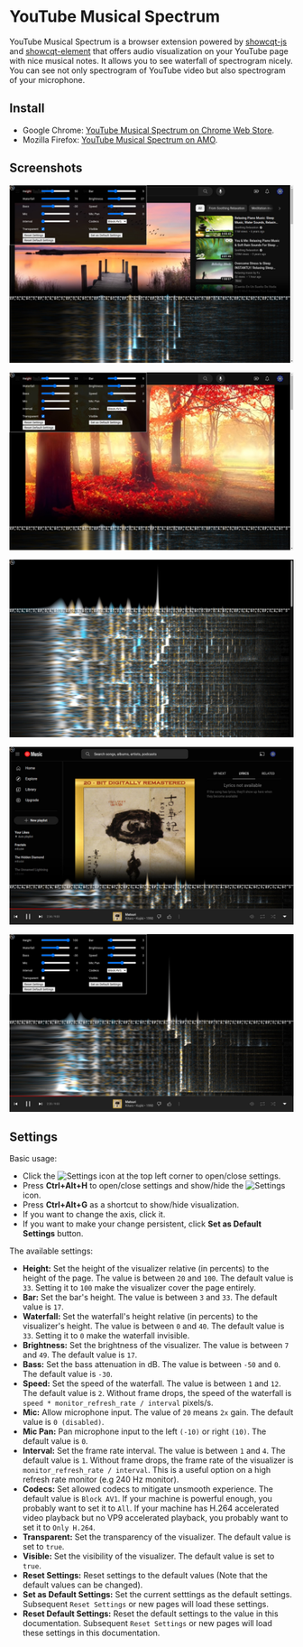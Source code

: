 # YouTube Musical Spectrum

YouTube Musical Spectrum is a browser extension powered by [showcqt-js](https://github.com/mfcc64/showcqt-js)
and [showcqt-element](https://github.com/mfcc64/showcqt-element) that offers audio visualization on your
YouTube page with nice musical notes. It allows you to see waterfall of spectrogram nicely.
You can see not only spectrogram of YouTube video but also spectrogram of your microphone.

## Install

- Google Chrome: [YouTube Musical Spectrum on Chrome Web Store](https://bit.ly/youtube-musical-spectrum).
- Mozilla Firefox: [YouTube Musical Spectrum on AMO](https://addons.mozilla.org/en-US/firefox/addon/youtube-musical-spectrum/).

## Screenshots

![screenshot](screenshots/00.jpg)

![screenshot](screenshots/01.jpg)

![screenshot](screenshots/02.jpg)

![screenshot](screenshots/03.jpg)

![screenshot](screenshots/04.jpg)

## Settings

Basic usage:
- Click the ![Settings](icon-16.png) icon at the top left corner to open/close settings.
- Press **Ctrl+Alt+H** to open/close settings and show/hide the ![Settings](icon-16.png) icon.
- Press **Ctrl+Alt+G** as a shortcut to show/hide visualization.
- If you want to change the axis, click it.
- If you want to make your change persistent, click **Set as Default Settings** button.

The available settings:
- **Height:** Set the height of the visualizer relative (in percents) to the height of the page. The value is between `20` and `100`.
  The default value is `33`. Setting it to `100` make the visualizer cover the page entirely.
- **Bar:** Set the bar's height. The value is between `3` and `33`. The default value is `17`.
- **Waterfall:** Set the waterfall's height relative (in percents) to the visualizer's height. The value is between `0` and `40`.
  The default value is `33`. Setting it to `0` make the waterfall invisible.
- **Brightness:** Set the brightness of the visualizer. The value is between `7` and `49`. The default value is `17`.
- **Bass:** Set the bass attenuation in dB. The value is between `-50` and `0`. The default value is `-30`.
- **Speed:** Set the speed of the waterfall. The value is between `1` and `12`. The default value is `2`.
  Without frame drops, the speed of the waterfall is `speed * monitor_refresh_rate / interval` pixels/s.
- **Mic:** Allow microphone input. The value of `20` means `2x` gain. The default value is `0 (disabled)`.
- **Mic Pan:** Pan microphone input to the left `(-10)` or right `(10)`. The default value is `0`.
- **Interval:** Set the frame rate interval. The value is between `1` and `4`. The default value is `1`.
  Without frame drops, the frame rate of the visualizer is `monitor_refresh_rate / interval`. This is a useful option
  on a high refresh rate monitor (e.g 240 Hz monitor).
- **Codecs:** Set allowed codecs to mitigate unsmooth experience. The default value is `Block AV1`. If
  your machine is powerful enough, you probably want to set it to `All`. If your machine has H.264 accelerated
  video playback but no VP9 accelerated playback, you probably want to set it to `Only H.264`.
- **Transparent:** Set the transparency of the visualizer. The default value is set to `true`.
- **Visible:** Set the visibility of the visualizer. The default value is set to `true`.
- **Reset Settings:** Reset settings to the default values (Note that the default values can be changed).
- **Set as Default Settings:** Set the current setttings as the default settings. Subsequent `Reset Settings` or new pages
  will load these settings.
- **Reset Default Settings:** Reset the default settings to the value in this documentation. Subsequent `Reset Settings`
  or new pages will load these settings in this documentation.

  
